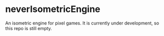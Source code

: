 # neverIsometricEngine
An isometric engine for pixel games. It is currently under development, so this repo is still empty.
